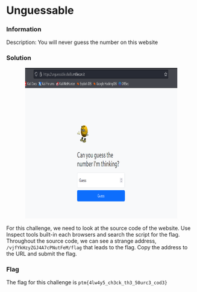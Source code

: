 # Unguessable

### Information
Description: You will never guess the number on this website

### Solution
<p align="center">
  <img width="80%" height="400" src="solution/Screenshot (820).png">
</p>

For this challenge, we need to look at the source code of the website. Use Inspect tools built-in each browsers and search the script for the flag. Throughout the source code, we can see a strange address, ```/vjfYkHzyZGJ4A7cPNutFeM/flag``` that leads to the flag. Copy the address to the URL and submit the flag.

### Flag
The flag for this challenge is ```ptm{4lw4y5_ch3ck_th3_50urc3_cod3}```
